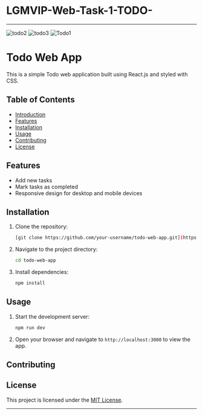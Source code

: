 # LGMVIP-Web-Task-1-TODO-
---


![todo2](https://github.com/kamlesh-Sahani/LGMVIP-Web-Task-1/assets/126887367/91449b7b-0507-4eba-97d2-fc86447f22b8)
![todo3](https://github.com/kamlesh-Sahani/LGMVIP-Web-Task-1/assets/126887367/6ef40fc8-34bb-4e23-a509-2e8e6e968f23)
![Todo1](https://github.com/kamlesh-Sahani/LGMVIP-Web-Task-1/assets/126887367/fbaf9f8d-a73a-4524-b586-51897b0a6a9f)

# Todo Web App

This is a simple Todo web application built using React.js and styled with CSS.

## Table of Contents

- [Introduction](#introduction)
- [Features](#features)
- [Installation](#installation)
- [Usage](#usage)
- [Contributing](#contributing)
- [License](#license)

## Features

- Add new tasks
- Mark tasks as completed
- Responsive design for desktop and mobile devices

## Installation

1. Clone the repository:

   ```bash
   [git clone https://github.com/your-username/todo-web-app.git](https://github.com/kamlesh-Sahani/LGMVIP-Web-Task-1-TODO-.git)
   ```

2. Navigate to the project directory:

   ```bash
   cd todo-web-app
   ```

3. Install dependencies:

   ```bash
   npm install
   ```

## Usage

1. Start the development server:

   ```bash
   npm run dev
   ```

2. Open your browser and navigate to `http://localhost:3000` to view the app.

## Contributing

## License

This project is licensed under the [MIT License](LICENSE).

---
